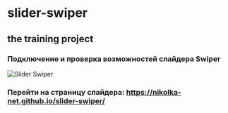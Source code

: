 # slider-swiper
## the training project

### Подключение и проверка возможностей слайдера Swiper
![Slider Swiper](https://monosnap.com/image/hxbvETICXM8GzxYXaeFGV6OWIlHY7w)

### Перейти на страницу слайдера:  https://nikolka-net.github.io/slider-swiper/
